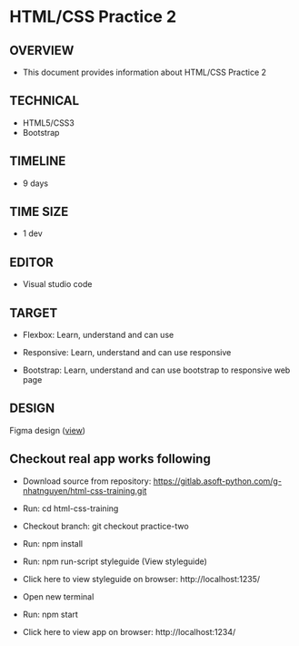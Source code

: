 # HTML/CSS Practice 2
## OVERVIEW
- This document provides information about HTML/CSS Practice 2 
## TECHNICAL		
- HTML5/CSS3
- Bootstrap 
## TIMELINE
- 9 days
## TIME SIZE
- 1 dev
## EDITOR
- Visual studio code
## TARGET
- Flexbox: Learn, understand and can use
  
- Responsive: Learn, understand and can use responsive

- Bootstrap: Learn, understand and can use bootstrap to responsive web page
## DESIGN
Figma design ([view](https://www.figma.com/file/SvrxO2Dg3ZJyE4NRQtEmmB37/Synthetica---http%3A%2F%2Ftympanus.net%2FFreebies%2FSynthetica?node-id=0%3A2))
## Checkout real app works following
- Download source from repository: https://gitlab.asoft-python.com/g-nhatnguyen/html-css-training.git

- Run: cd html-css-training

- Checkout branch: git checkout practice-two
  
- Run: npm install

- Run: npm run-script styleguide (View styleguide)

- Click here to view styleguide on browser: http://localhost:1235/

- Open new terminal

- Run: npm start

- Click here to view app on browser: http://localhost:1234/

